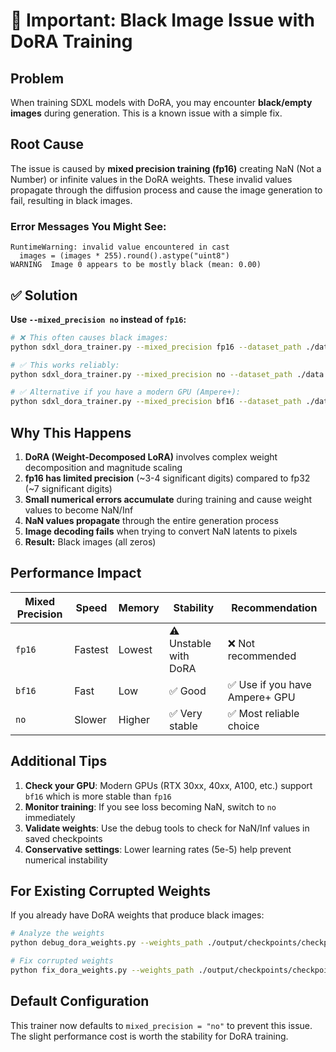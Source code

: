 # 🚨 Important: Black Image Issue with DoRA Training

## Problem
When training SDXL models with DoRA, you may encounter **black/empty images** during generation. This is a known issue with a simple fix.

## Root Cause
The issue is caused by **mixed precision training (fp16)** creating NaN (Not a Number) or infinite values in the DoRA weights. These invalid values propagate through the diffusion process and cause the image generation to fail, resulting in black images.

### Error Messages You Might See:
```
RuntimeWarning: invalid value encountered in cast
  images = (images * 255).round().astype("uint8")
WARNING  Image 0 appears to be mostly black (mean: 0.00)
```

## ✅ Solution

**Use `--mixed_precision no` instead of `fp16`:**

```bash
# ❌ This often causes black images:
python sdxl_dora_trainer.py --mixed_precision fp16 --dataset_path ./data

# ✅ This works reliably:
python sdxl_dora_trainer.py --mixed_precision no --dataset_path ./data

# ✅ Alternative if you have a modern GPU (Ampere+):
python sdxl_dora_trainer.py --mixed_precision bf16 --dataset_path ./data
```

## Why This Happens

1. **DoRA (Weight-Decomposed LoRA)** involves complex weight decomposition and magnitude scaling
2. **fp16 has limited precision** (~3-4 significant digits) compared to fp32 (~7 significant digits)
3. **Small numerical errors accumulate** during training and cause weight values to become NaN/Inf
4. **NaN values propagate** through the entire generation process
5. **Image decoding fails** when trying to convert NaN latents to pixels
6. **Result:** Black images (all zeros)

## Performance Impact

| Mixed Precision | Speed | Memory | Stability | Recommendation |
|----------------|-------|---------|-----------|----------------|
| `fp16` | Fastest | Lowest | ⚠️ Unstable with DoRA | ❌ Not recommended |
| `bf16` | Fast | Low | ✅ Good | ✅ Use if you have Ampere+ GPU |
| `no` | Slower | Higher | ✅ Very stable | ✅ Most reliable choice |

## Additional Tips

1. **Check your GPU**: Modern GPUs (RTX 30xx, 40xx, A100, etc.) support `bf16` which is more stable than `fp16`
2. **Monitor training**: If you see loss becoming NaN, switch to `no` immediately
3. **Validate weights**: Use the debug tools to check for NaN/Inf values in saved checkpoints
4. **Conservative settings**: Lower learning rates (5e-5) help prevent numerical instability

## For Existing Corrupted Weights

If you already have DoRA weights that produce black images:

```bash
# Analyze the weights
python debug_dora_weights.py --weights_path ./output/checkpoints/checkpoint-250

# Fix corrupted weights
python fix_dora_weights.py --weights_path ./output/checkpoints/checkpoint-250
```

## Default Configuration

This trainer now defaults to `mixed_precision = "no"` to prevent this issue. The slight performance cost is worth the stability for DoRA training.
